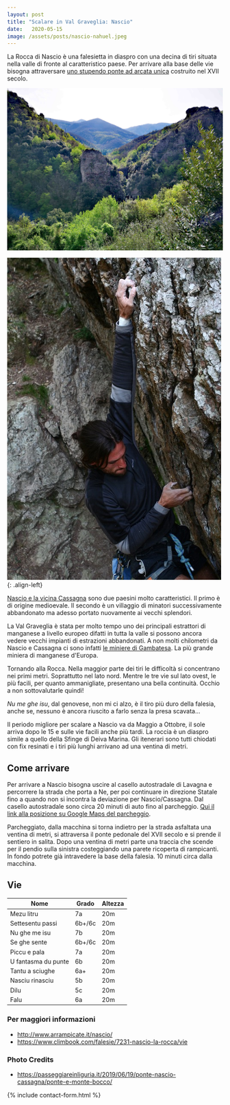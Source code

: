 ```yaml
---
layout: post
title: "Scalare in Val Graveglia: Nascio"
date:   2020-05-15
image: /assets/posts/nascio-nahuel.jpeg
---
```

La Rocca di Nascio è una falesietta in diaspro con una decina di tiri situata nella valle di fronte al caratteristico paese. Per arrivare alla base delle vie bisogna attraversare [uno stupendo ponte ad arcata unica](http://www.culturainliguria.it/cultura/it/Temi/Luoghivisita/architetture.do;jsessionid=6421A4C4A1BA26CF7B04B0F8C440DBB6.node2?contentId=28871&localita=&area=) costruito nel XVII secolo.


![Nascio](/assets/posts/nascio-falesia.jpeg)

![Nahuel Santamaria su Piccu e Pala](/assets/posts/nascio-nahuel.jpeg){: .align-left}

[Nascio e la vicina Cassagna](http://www.laliguriaracconta.it/2015/11/17/valgraveglia-nascio-e-cassagna-un-viaggio-di-milioni-di-anni-al-centro-della-terra/) sono due paesini molto caratteristici. Il primo è di origine medioevale. Il secondo è un villaggio di minatori successivamente abbandonato ma adesso portato nuovamente ai vecchi splendori.

La Val Graveglia è stata per molto tempo uno dei principali estrattori di manganese a livello europeo difatti in tutta la valle si possono ancora vedere vecchi impianti di estrazioni abbandonati. A non molti chilometri da Nascio e Cassagna ci sono infatti [le miniere di Gambatesa](http://minieradigambatesa.com/). La più grande miniera di manganese d'Europa.

Tornando alla Rocca. Nella maggior parte dei tiri le difficoltà si concentrano nei primi metri. Soprattutto nel lato nord. Mentre le tre vie sul lato ovest, le più facili, per quanto ammanigliate, presentano una bella continuità. Occhio a non sottovalutarle quindi!

_Nu me ghe isu_, dal genovese, non mi ci alzo, è il tiro più duro della falesia, anche se, nessuno è ancora riuscito a farlo senza la presa scavata…


Il periodo migliore per scalare a Nascio va da Maggio a Ottobre, il sole arriva dopo le 15 e sulle vie facili anche più tardi. La roccia è un diaspro simile a quello della Sfinge di Deiva Marina. Gli itenerari sono tutti chiodati con fix resinati e i tiri più lunghi arrivano ad una ventina di metri.

## Come arrivare

Per arrivare a Nascio bisogna uscire al casello autostradale di Lavagna e percorrere la strada che porta a Ne, per poi continuare in direzione Statale fino a quando non si incontra la deviazione per Nascio/Cassagna. Dal casello autostradale sono circa 20 minuti di auto fino al parcheggio. [Qui il link alla posizione su Google Maps del parcheggio](https://goo.gl/maps/YyeCUJ2eKZtZ9QEW6).

Parcheggiato, dalla macchina si torna indietro per la strada asfaltata una ventina di metri, si attraversa il ponte pedonale del XVII secolo e si prende il sentiero in salita. Dopo una ventina di metri parte una traccia che scende per il pendio sulla sinistra costeggiando una parete ricoperta di rampicanti. In fondo potrete già intravedere la base della falesia. 10 minuti circa dalla macchina.

## Vie

| Nome | Grado | Altezza |
|-------|--------|---|
| Mezu litru | 7a | 20m |
| Settesentu passi | 6b+/6c | 20m |
| Nu ghe me isu | 7b | 20m |
| Se ghe sente | 6b+/6c | 20m |
| Piccu e pala | 7a | 20m |
| U fantasma du punte | 6b | 20m |
| Tantu a sciughe | 6a+ | 20m |
| Nasciu rinasciu | 5b | 20m |
| Dilu | 5c | 20m |
| Falu | 6a | 20m |

### Per maggiori informazioni
- <http://www.arrampicate.it/nascio/>
- <https://www.climbook.com/falesie/7231-nascio-la-rocca/vie>

### Photo Credits
- <https://passeggiareinliguria.it/2019/06/19/ponte-nascio-cassagna/ponte-e-monte-bocco/>

{% include contact-form.html %}